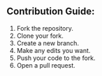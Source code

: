 ## Contribution Guide:
1. Fork the repository.
2. Clone your fork.
3. Create a new branch.
4. Make any edits you want.
5. Push your code to the fork.
6. Open a pull request.
